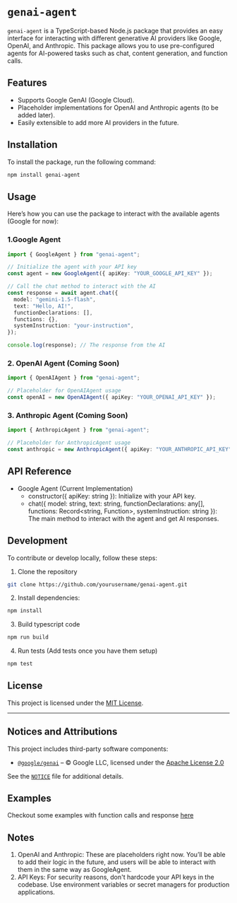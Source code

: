 # `genai-agent`

`genai-agent` is a TypeScript-based Node.js package that provides an easy interface for interacting with different generative AI providers like Google, OpenAI, and Anthropic. This package allows you to use pre-configured agents for AI-powered tasks such as chat, content generation, and function calls.

## Features

- Supports Google GenAI (Google Cloud).
- Placeholder implementations for OpenAI and Anthropic agents (to be added later).
- Easily extensible to add more AI providers in the future.

## Installation

To install the package, run the following command:

```bash
npm install genai-agent
```

## Usage

Here’s how you can use the package to interact with the available agents (Google for now):

### 1.Google Agent

```ts
import { GoogleAgent } from "genai-agent";

// Initialize the agent with your API key
const agent = new GoogleAgent({ apiKey: "YOUR_GOOGLE_API_KEY" });

// Call the chat method to interact with the AI
const response = await agent.chat({
  model: "gemini-1.5-flash",
  text: "Hello, AI!",
  functionDeclarations: [],
  functions: {},
  systemInstruction: "your-instruction",
});

console.log(response); // The response from the AI
```

### 2. OpenAI Agent (Coming Soon)

```ts
import { OpenAIAgent } from "genai-agent";

// Placeholder for OpenAIAgent usage
const openAI = new OpenAIAgent({ apiKey: "YOUR_OPENAI_API_KEY" });
```

### 3. Anthropic Agent (Coming Soon)

```ts
import { AnthropicAgent } from "genai-agent";

// Placeholder for AnthropicAgent usage
const anthropic = new AnthropicAgent({ apiKey: "YOUR_ANTHROPIC_API_KEY" });
```

## API Reference

- Google Agent (Current Implementation)
  - constructor({ apiKey: string }): Initialize with your API key.
  - chat({ model: string, text: string, functionDeclarations: any[], functions: Record<string, Function>, systemInstruction: string }): The main method to interact with the agent and get AI responses.

## Development

To contribute or develop locally, follow these steps:

1. Clone the repository

```bash
git clone https://github.com/yourusername/genai-agent.git
```

2. Install dependencies:

```bash
npm install
```

3. Build typescript code

```bash
npm run build
```

4. Run tests (Add tests once you have them setup)

```bash
npm test
```

## License

This project is licensed under the [MIT License](./LICENSE).

---

## Notices and Attributions

This project includes third-party software components:

- [`@google/genai`](https://www.npmjs.com/package/@google/genai) – © Google LLC, licensed under the [Apache License 2.0](https://www.apache.org/licenses/LICENSE-2.0)

See the [`NOTICE`](./NOTICE) file for additional details.

## Examples

Checkout some examples with function calls and response [here](./examples/basic/)

## Notes

1. OpenAI and Anthropic: These are placeholders right now. You’ll be able to add their logic in the future, and users will be able to interact with them in the same way as GoogleAgent.
2. API Keys: For security reasons, don't hardcode your API keys in the codebase. Use environment variables or secret managers for production applications.
